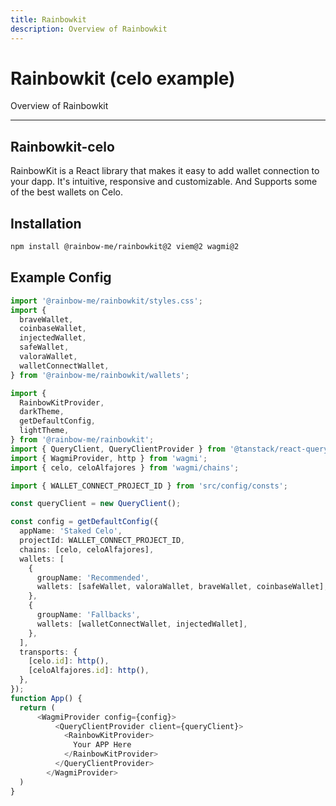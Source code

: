 ```yaml
---
title: Rainbowkit
description: Overview of Rainbowkit 
---
```


# Rainbowkit (celo example)

Overview of Rainbowkit 

---

## Rainbowkit-celo

RainbowKit is a React library that makes it easy to add wallet connection to your dapp. It's intuitive, responsive and customizable. And Supports some of the best wallets on Celo.


## Installation

```sh
npm install @rainbow-me/rainbowkit@2 viem@2 wagmi@2
```

## Example Config

```ts
import '@rainbow-me/rainbowkit/styles.css';
import {
  braveWallet,
  coinbaseWallet,
  injectedWallet,
  safeWallet,
  valoraWallet,
  walletConnectWallet,
} from '@rainbow-me/rainbowkit/wallets';

import {
  RainbowKitProvider,
  darkTheme,
  getDefaultConfig,
  lightTheme,
} from '@rainbow-me/rainbowkit';
import { QueryClient, QueryClientProvider } from '@tanstack/react-query';
import { WagmiProvider, http } from 'wagmi';
import { celo, celoAlfajores } from 'wagmi/chains';

import { WALLET_CONNECT_PROJECT_ID } from 'src/config/consts';

const queryClient = new QueryClient();

const config = getDefaultConfig({
  appName: 'Staked Celo',
  projectId: WALLET_CONNECT_PROJECT_ID,
  chains: [celo, celoAlfajores],
  wallets: [
    {
      groupName: 'Recommended',
      wallets: [safeWallet, valoraWallet, braveWallet, coinbaseWallet],
    },
    {
      groupName: 'Fallbacks',
      wallets: [walletConnectWallet, injectedWallet],
    },
  ],
  transports: {
    [celo.id]: http(),
    [celoAlfajores.id]: http(),
  },
});
function App() {
  return (
      <WagmiProvider config={config}>
          <QueryClientProvider client={queryClient}>
            <RainbowKitProvider>
              Your APP Here
            </RainbowKitProvider>
          </QueryClientProvider>
        </WagmiProvider>
  )
}
```
